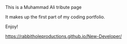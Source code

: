 This is a Muhammad Ali tribute page

It makes up the first part of my coding portfolio.

Enjoy!

 https://rabbitholeproductions.github.io/New-Developer/
